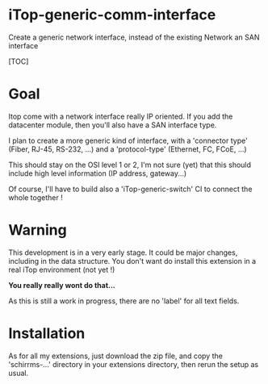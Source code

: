 # iTop-generic-comm-interface
Create a generic network interface, instead of the existing Network an SAN interface

[TOC]

# Goal

Itop come with a network interface really IP oriented. If you add the datacenter module, then you'll also have a SAN interface type.

I plan to create a more generic kind of interface, with a 'connector type' (Fiber, RJ-45, RS-232, ...) and a 'protocol-type' (Ethernet, FC, FCoE, ...)

This should stay on the OSI level 1 or 2, I'm not sure (yet) that this should include high level information (IP address, gateway...)

Of course, I'll have to build also a 'iTop-generic-switch' CI to connect the whole together !

# Warning

This development is in a very early stage. It could be major changes, including in the data structure. You don't want do install this extension in a real iTop environment (not yet !)

**You really really wont do that...**

As this is still a work in progress, there are no 'label' for all text fields.

# Installation

As for all my extensions, just download the zip file, and copy the 'schirrms-...' directory in your extensions directory, then rerun the setup as usual.